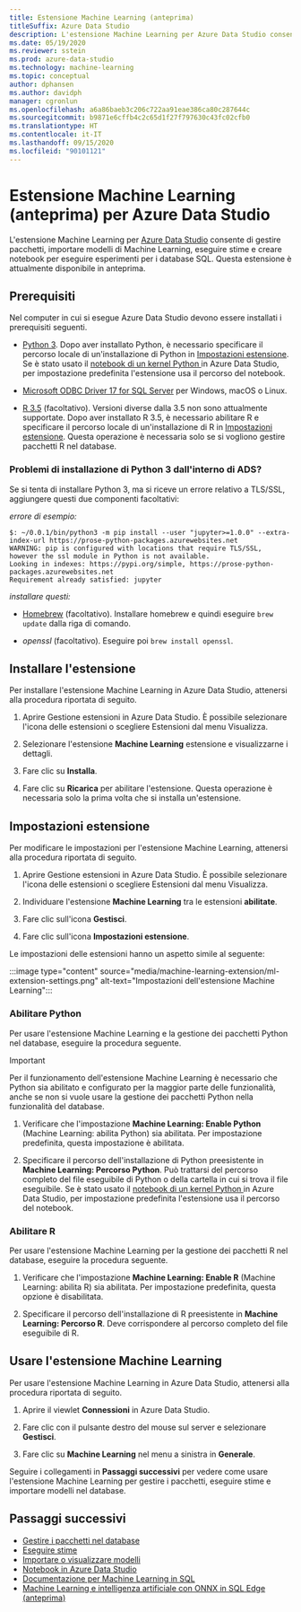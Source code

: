 ```yaml
---
title: Estensione Machine Learning (anteprima)
titleSuffix: Azure Data Studio
description: L'estensione Machine Learning per Azure Data Studio consente di gestire pacchetti, importare modelli di Machine Learning, eseguire stime e creare notebook per eseguire esperimenti per i database SQL.
ms.date: 05/19/2020
ms.reviewer: sstein
ms.prod: azure-data-studio
ms.technology: machine-learning
ms.topic: conceptual
author: dphansen
ms.author: davidph
manager: cgronlun
ms.openlocfilehash: a6a86baeb3c206c722aa91eae386ca80c287644c
ms.sourcegitcommit: b9871e6cffb4c2c65d1f27f797630c43fc02cfb0
ms.translationtype: HT
ms.contentlocale: it-IT
ms.lasthandoff: 09/15/2020
ms.locfileid: "90101121"
---
```

# <a name="machine-learning-extension-preview-for-azure-data-studio"></a>Estensione Machine Learning (anteprima) per Azure Data Studio

L'estensione Machine Learning per [Azure Data Studio](what-is.md) consente di gestire pacchetti, importare modelli di Machine Learning, eseguire stime e creare notebook per eseguire esperimenti per i database SQL. Questa estensione è attualmente disponibile in anteprima.

## <a name="prerequisites"></a>Prerequisiti

Nel computer in cui si esegue Azure Data Studio devono essere installati i prerequisiti seguenti.

- [Python 3](https://www.python.org/downloads/). Dopo aver installato Python, è necessario specificare il percorso locale di un'installazione di Python in [Impostazioni estensione](#settings). Se è stato usato il [notebook di un kernel Python ](notebooks-tutorial-python-kernel.md) in Azure Data Studio, per impostazione predefinita l'estensione usa il percorso del notebook.

- [Microsoft ODBC Driver 17 for SQL Server](../connect/odbc/download-odbc-driver-for-sql-server.md) per Windows, macOS o Linux.

- [R 3.5](https://www.r-project.org/) (facoltativo). Versioni diverse dalla 3.5 non sono attualmente supportate. Dopo aver installato R 3.5, è necessario abilitare R e specificare il percorso locale di un'installazione di R in [Impostazioni estensione](#settings). Questa operazione è necessaria solo se si vogliono gestire pacchetti R nel database.

### <a name="trouble-installing-python-3-from-within-ads"></a>Problemi di installazione di Python 3 dall'interno di ADS?
Se si tenta di installare Python 3, ma si riceve un errore relativo a TLS/SSL, aggiungere questi due componenti facoltativi:

_errore di esempio:_
```
$: ~/0.0.1/bin/python3 -m pip install --user "jupyter>=1.0.0" --extra-index-url https://prose-python-packages.azurewebsites.net
WARNING: pip is configured with locations that require TLS/SSL, however the ssl module in Python is not available.
Looking in indexes: https://pypi.org/simple, https://prose-python-packages.azurewebsites.net
Requirement already satisfied: jupyter
```

_installare questi:_

- [Homebrew](https://brew.sh) (facoltativo). Installare homebrew e quindi eseguire `brew update` dalla riga di comando.

- *openssl* (facoltativo). Eseguire poi `brew install openssl`.

## <a name="install-the-extension"></a>Installare l'estensione

Per installare l'estensione Machine Learning in Azure Data Studio, attenersi alla procedura riportata di seguito.

1. Aprire Gestione estensioni in Azure Data Studio. È possibile selezionare l'icona delle estensioni o scegliere Estensioni dal menu Visualizza.

1. Selezionare l'estensione **Machine Learning** estensione e visualizzarne i dettagli.

1. Fare clic su **Installa**.

1. Fare clic su **Ricarica** per abilitare l'estensione. Questa operazione è necessaria solo la prima volta che si installa un'estensione.

<a name="settings"></a>

## <a name="extension-settings"></a>Impostazioni estensione

Per modificare le impostazioni per l'estensione Machine Learning, attenersi alla procedura riportata di seguito.

1. Aprire Gestione estensioni in Azure Data Studio. È possibile selezionare l'icona delle estensioni o scegliere Estensioni dal menu Visualizza.

1. Individuare l'estensione **Machine Learning** tra le estensioni **abilitate**.

1. Fare clic sull'icona **Gestisci**.

1. Fare clic sull'icona **Impostazioni estensione**.

Le impostazioni delle estensioni hanno un aspetto simile al seguente:

:::image type="content" source="media/machine-learning-extension/ml-extension-settings.png" alt-text="Impostazioni dell'estensione Machine Learning":::

### <a name="enable-python"></a>Abilitare Python

Per usare l'estensione Machine Learning e la gestione dei pacchetti Python nel database, eseguire la procedura seguente.

> [!IMPORTANT]
> Per il funzionamento dell'estensione Machine Learning è necessario che Python sia abilitato e configurato per la maggior parte delle funzionalità, anche se non si vuole usare la gestione dei pacchetti Python nella funzionalità del database.

1. Verificare che l'impostazione **Machine Learning: Enable Python** (Machine Learning: abilita Python) sia abilitata. Per impostazione predefinita, questa impostazione è abilitata.

1. Specificare il percorso dell'installazione di Python preesistente in **Machine Learning: Percorso Python**. Può trattarsi del percorso completo del file eseguibile di Python o della cartella in cui si trova il file eseguibile. Se è stato usato il [notebook di un kernel Python ](notebooks-tutorial-python-kernel.md) in Azure Data Studio, per impostazione predefinita l'estensione usa il percorso del notebook.

### <a name="enable-r"></a>Abilitare R

Per usare l'estensione Machine Learning per la gestione dei pacchetti R nel database, eseguire la procedura seguente.

1. Verificare che l'impostazione **Machine Learning: Enable R** (Machine Learning: abilita R) sia abilitata. Per impostazione predefinita, questa opzione è disabilitata.

1. Specificare il percorso dell'installazione di R preesistente in **Machine Learning: Percorso R**. Deve corrispondere al percorso completo del file eseguibile di R. 

## <a name="use-the-machine-learning-extension"></a>Usare l'estensione Machine Learning

Per usare l'estensione Machine Learning in Azure Data Studio, attenersi alla procedura riportata di seguito.

1. Aprire il viewlet **Connessioni** in Azure Data Studio.

1. Fare clic con il pulsante destro del mouse sul server e selezionare **Gestisci**.

1. Fare clic su **Machine Learning** nel menu a sinistra in **Generale**.

Seguire i collegamenti in **Passaggi successivi** per vedere come usare l'estensione Machine Learning per gestire i pacchetti, eseguire stime e importare modelli nel database.

## <a name="next-steps"></a>Passaggi successivi

- [Gestire i pacchetti nel database](machine-learning-extension-manage-packages.md)
- [Eseguire stime](machine-learning-extension-predictions.md)
- [Importare o visualizzare modelli](machine-learning-extension-import-view-models.md)
- [Notebook in Azure Data Studio](notebooks-guidance.md)
- [Documentazione per Machine Learning in SQL](../machine-learning/index.yml)
- [Machine Learning e intelligenza artificiale con ONNX in SQL Edge (anteprima)](/azure/azure-sql-edge/onnx-overview)
